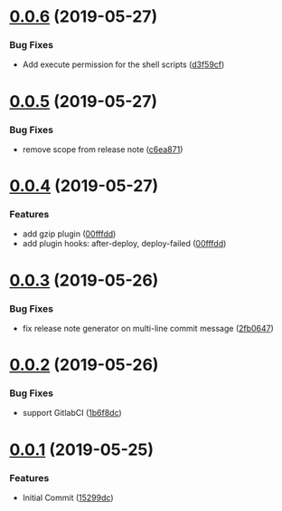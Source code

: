 # [0.0.6](https://github.com/tao-zeng/general-release/compare/v0.0.5...v0.0.6 ) (2019-05-27)

### Bug Fixes

* Add execute permission for the shell scripts ([d3f59cf](https://github.com/tao-zeng/general-release/commit/d3f59cf ))

# [0.0.5](https://github.com/tao-zeng/general-release/compare/v0.0.4...v0.0.5 ) (2019-05-27)

### Bug Fixes

* remove scope from release note ([c6ea871](https://github.com/tao-zeng/general-release/commit/c6ea871 ))

# [0.0.4](https://github.com/tao-zeng/general-release/compare/v0.0.3...v0.0.4 ) (2019-05-27)

### Features

* add gzip plugin ([00fffdd](https://github.com/tao-zeng/general-release/commit/00fffdd ))
* add plugin hooks: after-deploy, deploy-failed ([00fffdd](https://github.com/tao-zeng/general-release/commit/00fffdd ))

# [0.0.3](https://github.com/tao-zeng/general-release/compare/v0.0.2...v0.0.3 ) (2019-05-26)

### Bug Fixes

* fix release note generator on multi-line commit message ([2fb0647](https://github.com/tao-zeng/general-release/commit/2fb0647 ))

# [0.0.2](https://github.com/tao-zeng/general-release/compare/v0.0.1...v0.0.2 ) (2019-05-26)

### Bug Fixes

* support GitlabCI ([1b6f8dc](https://github.com/tao-zeng/general-release/commit/1b6f8dc ))

# [0.0.1](https://github.com/tao-zeng/general-release/compare/...v0.0.1 ) (2019-05-25)

### Features

* Initial Commit ([15299dc](https://github.com/tao-zeng/general-release/commit/15299dc ))
